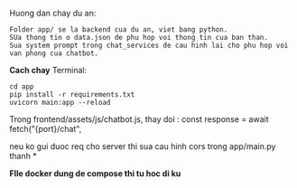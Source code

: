 Huong dan chay du an:


```
Folder app/ se la backend cua du an, viet bang python. 
SUa thong tin o data.json de phu hop voi thong tin cua ban than.
Sua system prompt trong chat_services de cau hinh lai cho phu hop voi van phong cua chatbot.
```

**Cach chay**
Terminal: 
```
cd app 
pip install -r requirements.txt
uvicorn main:app --reload
```

Trong frontend/assets/js/chatbot.js, thay doi    :
         const response = await fetch("{port}/chat", 


neu ko gui duoc req cho server thi sua cau hinh cors trong app/main.py thanh *


**FIle docker dung de compose thi tu hoc di ku**

